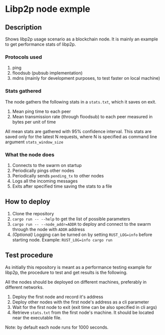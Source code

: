 # Libp2p node exmple
## Description
Shows libp2p usage scenario as a blockchain node.
It is mainly an example to get performance stats of libp2p.
### Protocols used
1. ping
2. floodsub (pubsub implementation)
3. mdns (mainly for development purposes, to test faster on local machine)
### Stats gathered
The node gathers the following stats in a `stats.txt`, which it saves on exit.
1. Mean ping time to each peer
2. Mean transmission rate (through floodsub) to each peer measured in bytes per unit of time

All mean stats are gathered with 95% confidence interval.
This stats are saved only for the latest N requests, where N is specified as command line argument
`stats_window_size`
### What the node does
1. Connects to the swarm on startup
2. Periodically pings other nodes
3. Periodically sends `pending_tx` to other nodes
4. Logs all the incoming messages
5. Exits after specified time saving the stats to a file

## How to deploy
1. Clone the repository
2. `cargo run -- --help` to get the list of possible parameters
3. `cargo run -- --node_addr=ADDR` to deploy and connect to the swarm through the node with `ADDR` address
4. _(Optional)_ Logging can be turned on by setting `RUST_LOG=info` before starting node. Example: `RUST_LOG=info cargo run`

## Test procedure
As initially this repository is meant as a performance testing example for libp2p,
the procedure to test and get results is the following.

All the nodes should be deployed on different machines, preferably in different networks.

1. Deploy the first node and record it's address
2. Deploy other nodes with the first node's address as a cli parameter
3. Wait for the first node to exit (exit time can be also specified in cli args)
4. Retrieve `stats.txt` from the first node's machine. It should be located near the executable file.

Note: by default each node runs for 1000 seconds.
